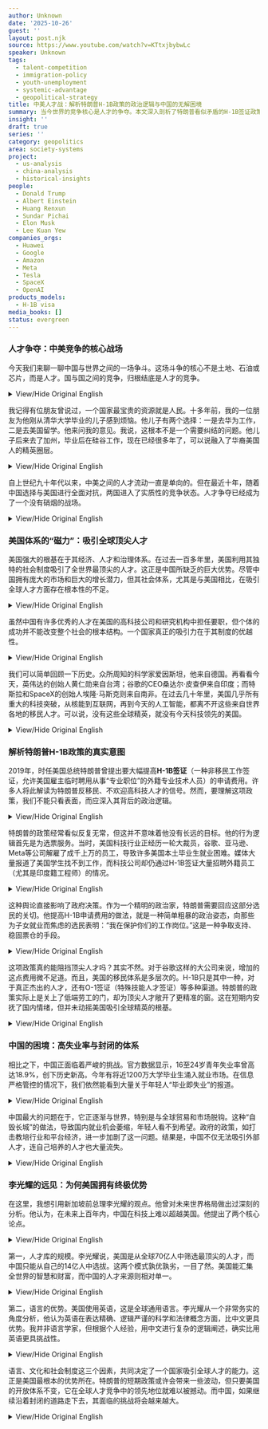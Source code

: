 ```yaml
---
author: Unknown
date: '2025-10-26'
guest: ''
layout: post.njk
source: https://www.youtube.com/watch?v=KTtxjbybwLc
speaker: Unknown
tags:
  - talent-competition
  - immigration-policy
  - youth-unemployment
  - systemic-advantage
  - geopolitical-strategy
title: 中美人才战：解析特朗普H-1B政策的政治逻辑与中国的无解困境
summary: 当今世界的竞争核心是人才的争夺。本文深入剖析了特朗普看似矛盾的H-1B签证政策背后的政治逻辑——其本质是为保护美国本土毕业生的就业市场，而非单纯排斥移民。文章对比了美国开放体系吸引全球顶尖人才（如爱因斯坦、马斯克）的巨大优势，与中国在青年高失业率和封闭体系下面临的人才困境。通过引用李光耀的深刻洞见，揭示了为何美国在长期的人才竞争中拥有结构性的、难以撼动的根本优势。
insight: ''
draft: true
series: ''
category: geopolitics
area: society-systems
project:
  - us-analysis
  - china-analysis
  - historical-insights
people:
  - Donald Trump
  - Albert Einstein
  - Huang Renxun
  - Sundar Pichai
  - Elon Musk
  - Lee Kuan Yew
companies_orgs:
  - Huawei
  - Google
  - Amazon
  - Meta
  - Tesla
  - SpaceX
  - OpenAI
products_models:
  - H-1B visa
media_books: []
status: evergreen
---
```

### 人才争夺：中美竞争的核心战场

今天我们来聊一聊中国与世界之间的一场争斗。这场斗争的核心不是土地、石油或芯片，而是人才。国与国之间的竞争，归根结底是人才的竞争。

<details>
<summary>View/Hide Original English</summary>
<p class="english-text">Today, we'll talk about a battle between China and the world. The heart of this battle is not land, oil, or chips, but people—talent. The competition between countries is ultimately a competition for talent.</p>
</details>

我记得有位朋友曾说过，一个国家最宝贵的资源就是人民。十多年前，我的一位朋友为他刚从清华大学毕业的儿子感到烦恼。他儿子有两个选择：一是去华为工作，二是去美国留学。他来问我的意见。我说，这根本不是一个需要纠结的问题。他儿子后来去了加州，毕业后在硅谷工作，现在已经很多年了，可以说融入了华裔美国人的精英圈层。

<details>
<summary>View/Hide Original English</summary>
<p class="english-text">I remember a friend once said that a country's most valuable resource is its people. Over a decade ago, a friend of mine was concerned about his son, who had just graduated from Tsinghua University. His son had two choices: work at Huawei or study in the United States. He asked for my opinion. I told him it wasn't even a question. His son later went to California, worked in Silicon Valley after graduation, and has now been there for many years, integrating into the elite circle of Chinese-Americans.</p>
</details>

自上世纪九十年代以来，中美之间的人才流动一直是单向的。但在最近十年，随着中国选择与美国进行全面对抗，两国进入了实质性的竞争状态。人才争夺已经成为了一个没有硝烟的战场。

<details>
<summary>View/Hide Original English</summary>
<p class="english-text">Since the 1990s, the flow of talent between China and the U.S. has been largely one-way. But in the last decade, as China has chosen to engage in comprehensive competition with the United States, the two countries have entered a state of substantial rivalry. The battle for talent has become a silent battlefield.</p>
</details>

### 美国体系的“磁力”：吸引全球顶尖人才

美国强大的根基在于其经济、人才和治理体系。在过去一百多年里，美国利用其独特的社会制度吸引了全世界最顶尖的人才。这正是中国所缺乏的巨大优势。尽管中国拥有庞大的市场和巨大的增长潜力，但其社会体系，尤其是与美国相比，在吸引全球人才方面存在根本性的不足。

<details>
<summary>View/Hide Original English</summary>
<p class="english-text">America's strength is rooted in its economic, human, and governmental systems. For over 100 years, the U.S. has used its unique social system to attract the world's top talent. This is a huge advantage that China lacks. Although China has a vast market and enormous growth potential, its social system, especially when compared to the U.S., has fundamental shortcomings in attracting global talent.</p>
</details>

虽然中国有许多优秀的人才在美国的高科技公司和研究机构中担任要职，但个体的成功并不能改变整个社会的根本结构。一个国家真正的吸引力在于其制度的优越性。

<details>
<summary>View/Hide Original English</summary>
<p class="english-text">While many talented individuals from China hold key positions in America's high-tech companies and research institutions, the success of individuals cannot change the fundamental structure of an entire society. A country's true appeal lies in the superiority of its system.</p>
</details>

我们可以简单回顾一下历史。众所周知的科学家爱因斯坦，他来自德国。再看看今天，英伟达的创始人黄仁勋来自台湾；谷歌的CEO桑达尔·皮查伊来自印度；而特斯拉和SpaceX的创始人埃隆·马斯克则来自南非。在过去几十年里，美国几乎所有重大的科技突破，从核能到互联网，再到今天的人工智能，都离不开这些来自世界各地的移民人才。可以说，没有这些全球精英，就没有今天科技领先的美国。

<details>
<summary>View/Hide Original English</summary>
<p class="english-text">We can simply look at history. The renowned scientist Albert Einstein came from Germany. Looking at today, NVIDIA's founder, Jensen Huang, is from Taiwan; Google's CEO, Sundar Pichai, is from India; and the founder of Tesla and SpaceX, Elon Musk, is from South Africa. Over the past several decades, nearly all major technological breakthroughs in the U.S., from nuclear energy and the internet to today's artificial intelligence, have been driven by these immigrant talents from all over the world. It can be said that without these global elites, there would be no technologically advanced America today.</p>
</details>

### 解析特朗普H-1B政策的真实意图

2019年，时任美国总统特朗普曾提出要大幅提高**H-1B签证**（一种非移民工作签证，允许美国雇主临时聘用从事“专业职位”的外籍专业技术人员）的申请费用。许多人将此解读为特朗普反移民、不欢迎高科技人才的信号。然而，要理解这项政策，我们不能只看表面，而应深入其背后的政治逻辑。

<details>
<summary>View/Hide Original English</summary>
<p class="english-text">In 2019, then-President Donald Trump proposed a significant increase in the application fees for the **H-1B visa** (a non-immigrant work visa that allows U.S. employers to temporarily employ foreign workers in specialty occupations). Many interpreted this as a sign of Trump's anti-immigrant stance and his unwelcoming attitude toward high-tech talent. However, to understand this policy, we must look beyond the surface and delve into its underlying political logic.</p>
</details>

特朗普的政策经常看似反复无常，但这并不意味着他没有长远的目标。他的行为逻辑首先是为选票服务。当时，美国科技行业正经历一轮大裁员，谷歌、亚马逊、Meta等公司解雇了成千上万的员工，导致许多美国本土毕业生就业困难。媒体大量报道了美国学生找不到工作，而科技公司却仍通过H-1B签证大量招聘外籍员工（尤其是印度籍工程师）的情况。

<details>
<summary>View/Hide Original English</summary>
<p class="english-text">Trump's policies often appear inconsistent, but this doesn't mean he lacks a long-term goal. His actions are primarily driven by the pursuit of votes. At that time, the U.S. tech industry was undergoing major layoffs. Companies like Google, Amazon, and Meta let go of tens of thousands of employees, making it difficult for many American graduates to find jobs. The media widely reported on the situation where American students struggled to find work while tech companies continued to hire large numbers of foreign workers, particularly Indian engineers, through the H-1B visa program.</p>
</details>

这种舆论直接影响了政府决策。作为一个精明的政治家，特朗普需要回应这部分选民的关切。他提高H-1B申请费用的做法，就是一种简单粗暴的政治姿态，向那些为子女就业而焦虑的选民表明：“我在保护你们的工作岗位。”这是一种争取支持、稳固票仓的手段。

<details>
<summary>View/Hide Original English</summary>
<p class="english-text">This public opinion directly influenced government policy. As a shrewd politician, Trump needed to respond to the concerns of this voter base. His move to raise H-1B application fees was a simple and direct political gesture to tell voters anxious about their children's employment: "I am protecting your jobs." It was a tactic to gain support and solidify his voter base.</p>
</details>

这项政策真的能阻挡顶尖人才吗？其实不然。对于谷歌这样的大公司来说，增加的这点费用微不足道。而且，美国的移民体系是多层次的。H-1B只是其中一种，对于真正杰出的人才，还有O-1签证（特殊技能人才签证）等多种渠道。特朗普的政策实际上是关上了低端劳工的门，却为顶尖人才敞开了更精准的窗。这在短期内安抚了国内情绪，但并未动摇美国吸引全球精英的根基。

<details>
<summary>View/Hide Original English</summary>
<p class="english-text">Does this policy actually deter top talent? Not really. For large corporations like Google, the increased fees are negligible. Furthermore, the U.S. immigration system is multi-layered. The H-1B is just one pathway; for truly exceptional individuals, there are other channels like the O-1 visa (for individuals with extraordinary ability or achievement). Trump's policy effectively closed the door for lower-skilled labor while opening a more precise window for top-tier talent. It appeased domestic sentiment in the short term without shaking the foundation of America's ability to attract global elites.</p>
</details>

### 中国的困境：高失业率与封闭的体系

相比之下，中国正面临着严峻的挑战。官方数据显示，16至24岁青年失业率曾高达18.9%，创下历史新高。今年有将近1200万大学毕业生涌入就业市场。在信息严格管控的情况下，我们依然能看到大量关于年轻人“毕业即失业”的报道。

<details>
<summary>View/Hide Original English</summary>
<p class="english-text">In contrast, China is facing severe challenges. Official data showed that the youth unemployment rate for ages 16 to 24 once reached a record high of 18.9%. This year, nearly 12 million university graduates are entering the job market. Even with strict information control, we can still see numerous reports about young people facing unemployment right after graduation.</p>
</details>

中国最大的问题在于，它正逐渐与世界，特别是与全球贸易和市场脱钩。这种“自毁长城”的做法，导致国内就业机会萎缩，年轻人看不到希望。政府的政策，如打击教培行业和平台经济，进一步加剧了这一问题。结果是，中国不仅无法吸引外部人才，连自己培养的人才也大量流失。

<details>
<summary>View/Hide Original English</summary>
<p class="english-text">China's biggest problem is its gradual decoupling from the world, especially from global trade and markets. This practice of "destroying its own great wall" has led to shrinking domestic job opportunities, leaving young people with little hope. Government policies, such as cracking down on the education and tech platform industries, have further exacerbated the problem. As a result, China is not only failing to attract external talent but is also losing the talent it cultivates.</p>
</details>

### 李光耀的远见：为何美国拥有终极优势

在这里，我想引用新加坡前总理李光耀的观点。他曾对未来世界格局做出过深刻的分析。他认为，在未来上百年内，中国在科技上难以超越美国。他提出了两个核心论点。

<details>
<summary>View/Hide Original English</summary>
<p class="english-text">Here, I want to quote the former Prime Minister of Singapore, Lee Kuan Yew. He once offered a profound analysis of the future world order. He believed that China would find it difficult to surpass the United States in technology within the next century. He raised two core arguments.</p>
</details>

第一，人才库的规模。李光耀说，美国是从全球70亿人中筛选最顶尖的人才，而中国只能从自己的14亿人中选拔。这两个模式孰优孰劣，一目了然。美国能汇集全世界的智慧和财富，而中国的人才来源则相对单一。

<details>
<summary>View/Hide Original English</summary>
<p class="english-text">First, the size of the talent pool. Lee Kuan Yew said that America selects the best talent from a global population of 7 billion people, whereas China can only select from its own population of 1.4 billion. The superiority of one model over the other is clear. The United States can gather the world's intelligence and wealth, while China's talent sources are relatively limited.</p>
</details>

第二，语言的优势。美国使用英语，这是全球通用语言。李光耀从一个非常务实的角度分析，他认为英语在表达精确、逻辑严谨的科学和法律概念方面，比中文更具优势。我并非语言学家，但根据个人经验，用中文进行复杂的逻辑阐述，确实比用英语更具挑战性。

<details>
<summary>View/Hide Original English</summary>
<p class="english-text">Second, the advantage of language. The United States uses English, which is the global lingua franca. From a very pragmatic perspective, Lee Kuan Yew analyzed that English has an advantage over Chinese in expressing precise, logically rigorous scientific and legal concepts. I am not a linguist, but based on personal experience, conducting complex logical arguments in Chinese is indeed more challenging than in English.</p>
</details>

语言、文化和社会制度这三个因素，共同决定了一个国家吸引全球人才的能力。这正是美国最根本的优势所在。特朗普的短期政策或许会带来一些波动，但只要美国的开放体系不变，它在全球人才竞争中的领先地位就难以被撼动。而中国，如果继续沿着封闭的道路走下去，其面临的挑战将会越来越大。

<details>
<summary>View/Hide Original English</summary>
<p class="english-text">These three factors—language, culture, and social system—collectively determine a country's ability to attract global talent. This is America's most fundamental advantage. Trump's short-term policies may cause some fluctuations, but as long as America's open system remains intact, its leading position in the global talent competition will be difficult to challenge. As for China, if it continues on its path of isolation, the challenges it faces will only grow larger.</p>
</details>